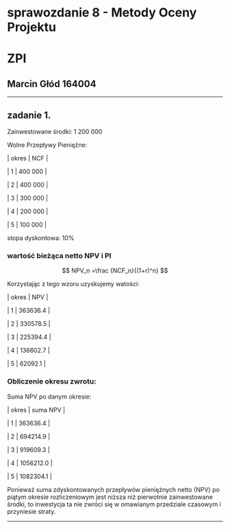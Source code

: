 # sprawozdanie 8 - Metody Oceny Projektu
# ZPI
## Marcin Głód 164004

---

## zadanie 1. 
Zainwestowane środki: 1 200 000

Wolne Przepływy Pieniężne:

| okres | NCF     |

| 1     | 400 000 |

| 2     | 400 000 |

| 3     | 300 000 |

| 4     | 200 000 |

| 5     | 100 000 |

stopa dyskontowa: 10%

### wartość bieżąca netto NPV i PI

$$ NPV_n =\frac {NCF_n}{(1+r)^n} $$

Korzystając z tego wzoru uzyskujemy watości:

| okres | NPV      |

| 1     | 363636.4 |

| 2     | 330578.5 |

| 3     | 225394.4 |

| 4     | 136602.7 |

| 5     | 62092.1  |


### Obliczenie okresu zwrotu:

Suma NPV po danym okresie:


| okres | suma NPV      |

| 1     | 363636.4      |

| 2     | 694214.9      |

| 3     | 919609.3      |

| 4     | 1056212.0     |

| 5     | 1082304.1     |

Ponieważ suma zdyskontowanych przepływów pieniężnych netto (NPV) po piątym okresie rozliczeniowym jest niższa niż pierwotnie zainwestowane środki, to inwestycja ta nie zwróci się w omawianym przedziale czasowym i przyniesie straty.

---

